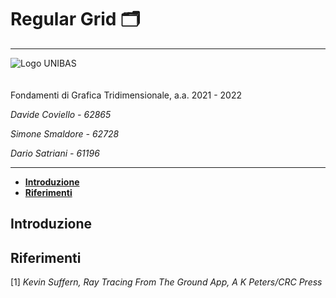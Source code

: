# Regular Grid 🗂️
___

<img style="margin-bottom: 20px" src="https://www.comincenter.it/wp-content/uploads/2014/09/LoGO-UNIVERSIT%C3%A0-nero.png" alt="Logo UNIBAS" />

Fondamenti di Grafica Tridimensionale, a.a. 2021 - 2022

_Davide Coviello - 62865_

_Simone Smaldore - 62728_

_Dario Satriani  - 61196_

---

* __[Introduzione](#introduzione)__
* __[Riferimenti](#riferimenti)__

## Introduzione

## Riferimenti
[1] _Kevin Suffern, Ray Tracing From The Ground App, A K Peters/CRC Press_

